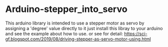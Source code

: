 # Arduino-stepper_into_servo

This arduino library is intended to use a stepper motor as servo by assigning a 'degree' value directly to it
just install this libray to your arduino and see the example about how to use.
or see for detail:
https://sci-gf.blogspot.com/2019/08/driving-stepper-as-servo-motor-using.html
